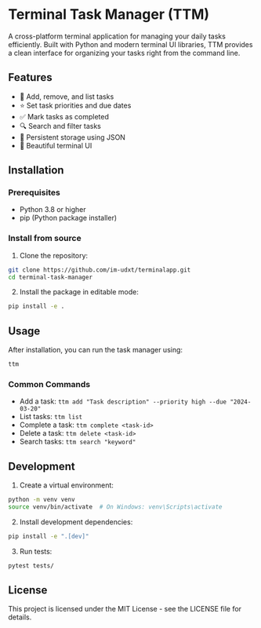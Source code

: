 # Terminal Task Manager (TTM)

A cross-platform terminal application for managing your daily tasks efficiently. Built with Python and modern terminal UI libraries, TTM provides a clean interface for organizing your tasks right from the command line.

## Features

- 📝 Add, remove, and list tasks
- ⭐ Set task priorities and due dates
- ✅ Mark tasks as completed
- 🔍 Search and filter tasks
- 💾 Persistent storage using JSON
- 🎨 Beautiful terminal UI

## Installation

### Prerequisites

- Python 3.8 or higher
- pip (Python package installer)

### Install from source

1. Clone the repository:
```bash
git clone https://github.com/im-udxt/terminalapp.git
cd terminal-task-manager
```

2. Install the package in editable mode:
```bash
pip install -e .
```

## Usage

After installation, you can run the task manager using:

```bash
ttm
```

### Common Commands

- Add a task: `ttm add "Task description" --priority high --due "2024-03-20"`
- List tasks: `ttm list`
- Complete a task: `ttm complete <task-id>`
- Delete a task: `ttm delete <task-id>`
- Search tasks: `ttm search "keyword"`

## Development

1. Create a virtual environment:
```bash
python -m venv venv
source venv/bin/activate  # On Windows: venv\Scripts\activate
```

2. Install development dependencies:
```bash
pip install -e ".[dev]"
```

3. Run tests:
```bash
pytest tests/
```

## License

This project is licensed under the MIT License - see the LICENSE file for details. 